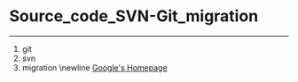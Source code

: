 # Source_code_SVN-Git_migration
---
1. git
2. svn
3. migration \newline
[Google's Homepage](https://google.com)
